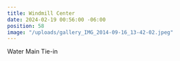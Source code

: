 ```yaml
---
title: Windmill Center
date: 2024-02-19 00:56:00 -06:00
position: 58
image: "/uploads/gallery_IMG_2014-09-16_13-42-02.jpeg"
---
```


Water Main Tie-in